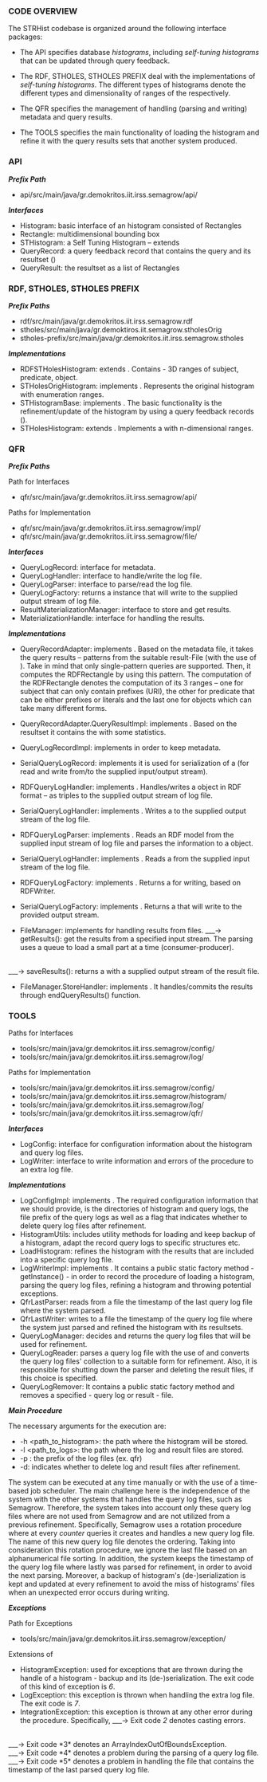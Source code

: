 ### CODE OVERVIEW

The STRHist codebase is organized around the following interface packages:

* The API specifies database *histograms*, including *self-tuning histograms* that can be updated through query feedback.

* The RDF, STHOLES, STHOLES PREFIX deal with the implementations of *self-tuning histograms*. The different types of histograms denote the different types and dimensionality of ranges of the <Rectangle> respectively.

* The QFR specifies the management of handling (parsing and writing) metadata and query results.

* The TOOLS specifies the main functionality of loading the histogram and refine it with the query results sets that another system produced.


### API

***Prefix Path***

* api/src/main/java/gr.demokritos.iit.irss.semagrow/api/

***Interfaces***

* Histogram: basic interface of an histogram consisted of Rectangles
* Rectangle: multidimensional bounding box
* STHistogram: a Self Tuning Histogram – extends <Histogram>
* QueryRecord: a query feedback record that contains the query and its resultset (<QueryResult>)
* QueryResult: the resultset as a list of Rectangles


### RDF, STHOLES, STHOLES PREFIX

***Prefix Paths***

* rdf/src/main/java/gr.demokritos.iit.irss.semagrow.rdf
* stholes/src/main/java/gr.demoktiros.iit.semagrow.stholesOrig
* stholes-prefix/src/main/java/gr.demokritos.iit.irss.semagrow.stholes

***Implementations***

* RDFSTHolesHistogram: extends <STHolesHistogram>. Contains <RDFRectangle> - 3D ranges of subject, predicate, object.
* STHolesOrigHistogram: implements <STHistogram>. Represents the original histogram with enumeration ranges.
* STHistogramBase: implements <STHistogram>. The basic functionality is the refinement/update of the histogram by using a query feedback records (<QueryRecord>).
* STHolesHistogram: extends <STHistogramBase>. Implements a <STHistogram> with n-dimensional ranges.


### QFR

***Prefix Paths***

Path for Interfaces

* qfr/src/main/java/gr.demokritos.iit.irss.semagrow/api/

Paths for Implementation

* qfr/src/main/java/gr.demokritos.iit.irss.semagrow/impl/
* qfr/src/main/java/gr.demokritos.iit.irss.semagrow/file/

***Interfaces***

* QueryLogRecord: interface for metadata.
* QueryLogHandler: interface to handle/write the log file.
* QueryLogParser: interface to parse/read the log file.
* QueryLogFactory: returns a <QueryLogHandler> instance that will write to the supplied output stream of log file.
* ResultMaterializationManager: interface to store and get results.
* MaterializationHandle: interface for handling the results.

***Implementations***

* QueryRecordAdapter: implements <QueryRecord>. Based on the metadata file, it takes the query results – patterns from the suitable result-File (with the use of <FileManager>). Take in mind that only single-pattern queries are supported. Then, it computes the RDFRectangle by using this pattern. The computation of the RDFRectangle denotes the computation of its 3 ranges – one for subject that can only contain prefixes (URI), the other for predicate that can be either prefixes or literals and the last one for objects which can take many different forms.
   
* QueryRecordAdapter.QueryResultImpl: implements <QueryResult>. Based on the resultset it contains the <RDFRectangle> with some statistics.
* QueryLogRecordImpl: implements <QueryLogRecord> in order to keep metadata.
* SerialQueryLogRecord: implements <QueryLogRecord> it is used for serialization of a <QueryLogRecord> (for read and write from/to the supplied input/output stream).
* RDFQueryLogHandler: implements <QueryLogHandler>. Handles/writes a <QueryLogRecord> object in RDF format – as triples to the supplied output stream of log file.
* SerialQueryLogHandler: implements <QueryLogHandler>. Writes a <SerialQueryLogRecord> to the supplied output stream of the log file.
* RDFQueryLogParser: implements <QueryLogParser>. Reads an RDF model from the supplied input stream of log file and parses the information to a <QueryLogRecord> object.
* SerialQueryLogHandler: implements <QueryLogParser>. Reads a <SerialQueryLogRecord> from the supplied input stream of the log file.
* RDFQueryLogFactory: implements <QueryLogFactory>. Returns a <RDFQueryLogHandler> for writing, based on RDFWriter.
* SerialQueryLogFactory: implements <QueryLogFactory>. Returns a <SerialQueryLogHandler> that will write to the provided output stream.
* FileManager: implements <ResultMaterializationManager> for handling results from files.
___→  getResults(): get the results from a specified input stream. The parsing uses a queue to load a small part at a time (consumer-producer).
<br />
___→  saveResults(): returns a <StoreHandler> with a supplied output stream of the result file.
  
* FileManager.StoreHandler: implements <MaterializationHandle>. It handles/commits the results through endQueryResults() function.

### TOOLS

Paths for Interfaces

* tools/src/main/java/gr.demokritos.iit.irss.semagrow/config/
* tools/src/main/java/gr.demokritos.iit.irss.semagrow/log/

Paths for Implementation

* tools/src/main/java/gr.demokritos.iit.irss.semagrow/config/
* tools/src/main/java/gr.demokritos.iit.irss.semagrow/histogram/
* tools/src/main/java/gr.demokritos.iit.irss.semagrow/log/
* tools/src/main/java/gr.demokritos.iit.irss.semagrow/qfr/

***Interfaces***

* LogConfig: interface for configuration information about the histogram and query log files.
* LogWriter: interface to write information and errors of the procedure to an extra log file.


***Implementations***

* LogConfigImpl: implements <LogConfig>. The required configuration information that we should provide, is the directories of histogram and query logs, the file prefix of the query logs as well as a flag that indicates whether to delete query log files after refinement.
* HistogramUtils: includes utility methods for loading and keep backup of a histogram, adapt the record query logs to specific structures etc.
* LoadHistogram: refines the histogram with the results that are included into a specific query log file.
* LogWriterImpl: implements <LogWriter>. It contains a public static factory method - getInstance() - in order to record the procedure of loading a histogram, parsing the query log files, refining a histogram and throwing potential exceptions.
* QfrLastParser: reads from a file the timestamp of the last query log file where the system parsed.
* QfrLastWriter: writes to a file the timestamp of the query log file where the system just parsed and refined the histogram with its resultsets.
* QueryLogManager: decides and returns the query log files that will be used for refinement.
* QueryLogReader: parses a query log file with the use of <RDFQueryLogParser> and converts the query log files' collection to a suitable form for refinement. Also, it is responsible for shutting down the parser and deleting the result files, if this choice is specified.
* QueryLogRemover: It contains a public static factory method and removes a specified - query log or result - file.

***Main Procedure***

The necessary arguments for the execution are:
* -h <path_to_histogram>: the path where the histogram will be stored.
* -l <path_to_logs>: the path where the log and result files are stored.
* -p <filePrefix>: the prefix of the log files (ex. qfr)
* -d: indicates whether to delete log and result files after refinement.

The system can be executed at any time manually or with the use of a time-based job scheduler. The main challenge here is the independence of the system with the other systems that handles the query log files, such as Semagrow.
Therefore, the system takes into account only these query log files where are not used from Semagrow and are not utilized from a previous refinement. Specifically, Semagrow uses a rotation procedure where at every *counter* queries it creates and handles a new query log file.
The name of this new query log file denotes the ordering. Taking into consideration this rotation procedure, we ignore the last file based on an alphanumerical file sorting. In addition, the system
keeps the timestamp of the query log file where lastly was parsed for refinement, in order to avoid the next parsing. Moreover, a backup of histogram's (de-)serialization is kept and updated at every refinement to avoid the miss of histograms' files when an unexpected error occurs during writing.

***Exceptions***

Path for Exceptions

* tools/src/main/java/gr.demokritos.iit.irss.semagrow/exception/

Extensions of <Exception>

* HistogramException: used for exceptions that are thrown during the handle of a histogram - backup and its (de-)serialization. The exit code of this kind of exception is *6*.
* LogException: this exception is thrown when handling the extra log file. The exit code is *7*.
* IntegrationException: this exception is thrown at any other error during the procedure. Specifically,
___→ Exit code *2* denotes casting errors.
<br >
___→ Exit code *3* denotes an ArrayIndexOutOfBoundsException.
<br >
___→ Exit code *4* denotes a problem during the parsing of a query log file.
<br >
___→ Exit code *5* denotes a problem in handling the file that contains the timestamp of the last parsed query log file.

